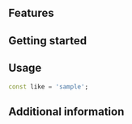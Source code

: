 
## Features


## Getting started



## Usage



```dart
const like = 'sample';
```

## Additional information

